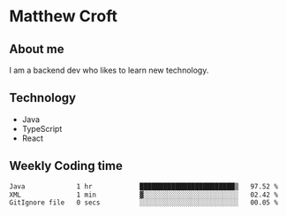 # Matthew Croft

## About me
I am a backend dev who likes to learn new technology. 

## Technology
- Java
- TypeScript
- React

## Weekly Coding time
<!--START_SECTION:waka-->

```txt
Java             1 hr            ████████████████████████▒   97.52 %
XML              1 min           ▓░░░░░░░░░░░░░░░░░░░░░░░░   02.42 %
GitIgnore file   0 secs          ░░░░░░░░░░░░░░░░░░░░░░░░░   00.05 %
```

<!--END_SECTION:waka-->

